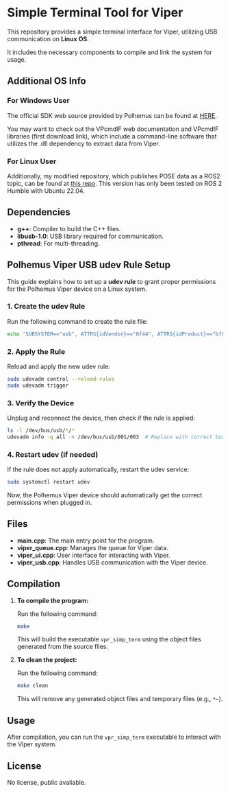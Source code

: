 
#  Simple Terminal Tool for Viper

This repository provides a simple terminal interface for Viper, utilizing USB communication on **Linux OS**. 

It includes the necessary components to compile and link the system for usage.

## Additional OS Info

### For Windows User

The official SDK web source provided by Polhemus can be found at [HERE](https://ftp.polhemus1.com/hidden/Viper/Software/SDK/). 

You may want to check out the VPcmdIF web documentation and VPcmdIF libraries (first download link), which include a command-line software that utilizes the .dll dependency to extract data from Viper.

### For Linux User

Additionally, my modified repository, which publishes POSE data as a ROS2 topic, can be found at [this repo](https://github.com/enhanced-telerobotics/viper_cpp). This version has only been tested on ROS 2 Humble with Ubuntu 22.04.

## Dependencies

- **g++**: Compiler to build the C++ files.
- **libusb-1.0**: USB library required for communication.
- **pthread**: For multi-threading.

## **Polhemus Viper USB udev Rule Setup**

This guide explains how to set up a **udev rule** to grant proper permissions for the Polhemus Viper device on a Linux system.

### **1. Create the udev Rule**
Run the following command to create the rule file:  
```bash
echo 'SUBSYSTEM=="usb", ATTRS{idVendor}=="0f44", ATTRS{idProduct}=="bf01", MODE="0666"' | sudo tee /etc/udev/rules.d/99-polhemus-viper.rules
```

### **2. Apply the Rule**
Reload and apply the new udev rule:
```bash
sudo udevadm control --reload-rules
sudo udevadm trigger
```

### **3. Verify the Device**
Unplug and reconnect the device, then check if the rule is applied:
```bash
ls -l /dev/bus/usb/*/*
udevadm info -q all -n /dev/bus/usb/001/003  # Replace with correct bus/device number
```

### **4. Restart udev (if needed)**
If the rule does not apply automatically, restart the udev service:
```bash
sudo systemctl restart udev
```

Now, the Polhemus Viper device should automatically get the correct permissions when plugged in.
## Files

- **main.cpp**: The main entry point for the program.
- **viper_queue.cpp**: Manages the queue for Viper data.
- **viper_ui.cpp**: User interface for interacting with Viper.
- **viper_usb.cpp**: Handles USB communication with the Viper device.

## Compilation

1. **To compile the program:**

   Run the following command:

   ```bash
   make
   ```

   This will build the executable `vpr_simp_term` using the object files generated from the source files.

2. **To clean the project:**

   Run the following command:

   ```bash
   make clean
   ```

   This will remove any generated object files and temporary files (e.g., `*~`).

## Usage

After compilation, you can run the `vpr_simp_term` executable to interact with the Viper system.

## License

No license, public avaliable.
